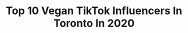 ---
title: Top 10 Vegan TikTok Influencers In Toronto In 2020
description: >-
  Find top vegan TikTok influencers in Toronto in 2020. Most popular hashtags: #vegan #gotthisforyou #greenscreen #coronavirus.
platform: TikTok
profiles:
  - username: "manylights"
    fullname: >-
      ManyLights
    location: "Canada"
    followers: 14030
    engagement: 676
    commentsToLikes: 0.131493
    id: cka0yv5ascs7c0i780czvub5n
    verified: false
    hashtags: "#food, #calisthenics, #southindia, #tamil"
  - username: "katesearly"
    fullname: >-
      Kate Earley
    location: "Canada"
    followers: 26079
    engagement: 482
    commentsToLikes: 0.037853
    id: ck8qixg6naxz40j786qbyy7mo
    verified: false
    hashtags: "#ditl, #gotthisforyou, #mcmaster, #carelton"
  - username: "familyfunfulltime"
    fullname: >-
      familyfunfulltime
    location: "Canada"
    followers: 3985
    engagement: 446
    commentsToLikes: 0.040283
    id: ckammbdp4zqz90i78d11l8bbq
    verified: false
    hashtags: "#blessed, #beatifulday, #healthy, #newchallege"
  - username: "mayobros"
    fullname: >-
      John and Brad
    location: "Canada"
    followers: 618354
    engagement: 1797
    commentsToLikes: 0.010693
    id: ck806y32qmz7i0j78c1ni1arg
    verified: false
    hashtags: "#daredevil, #ladygaga, #falling, #biohack"
  - username: "saintvrow"
    fullname: >-
      V
    location: "Canada"
    followers: 5429
    engagement: 960
    commentsToLikes: 0.071042
    id: ck9go0miryzzx0j78za013s6z
    verified: false
    hashtags: "#2010, #gotthisforyou, #skincarebyhyram, #nails"
  - username: "aleporte"
    fullname: >-
      Alejandro Portela
    location: "Canada"
    followers: 3082
    engagement: 665
    commentsToLikes: 0.088788
    id: ck8hphkjazhze0j78slf7i6rc
    verified: false
    hashtags: "#waterfall, #thatssotiktok, #nomodel, #highlightreel"
  - username: "elie.fourchette"
    fullname: >-
      elie.fourchette
    location: "Canada"
    followers: 19798
    engagement: 1869
    commentsToLikes: 0.048444
    id: ck9bxqib3mq550j78sv5qhynv
    verified: false
    hashtags: "#mwah, #veganfood, #foodrecepie, #nofilter"
  - username: "alexanderbischoff1"
    fullname: >-
      Alexander Bischoff
    location: "Canada"
    followers: 29290
    engagement: 1983
    commentsToLikes: 0.018986
    id: ck807cmtgpvdw0j78unh4ff7v
    verified: false
    hashtags: "#allorganic, #familyday, #gymtime, #milk"
  - username: "findbex"
    fullname: >-
      Bex 
    location: "Canada"
    followers: 30313
    engagement: 1528
    commentsToLikes: 0.029287
    id: ck961zc8romyz0j78v1axqnn5
    verified: false
    hashtags: "#restaurant, #cucumber, #snack, #pringles"
  - username: "jon_thevegan"
    fullname: >-
      Jonathan_Shopik
    location: "Canada"
    followers: 10334
    engagement: 586
    commentsToLikes: 0.062732
    id: ck8074594ok6p0j78bktsw0lx
    verified: false
    hashtags: "#lockdown, #feminst, #physio, #virus"
---